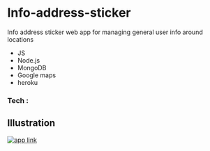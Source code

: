 # Info-address-sticker
Info address sticker web app for managing general user info around locations

  - JS
  - Node.js
  - MongoDB
  - Google maps
  - heroku

### Tech : 



## Illustration 

[![app link](http://viet-akt.herokuapp.com/)](http://viet-akt.herokuapp.com/)
